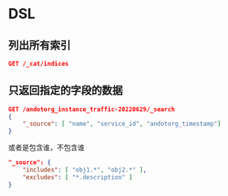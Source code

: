 # DSL

## 列出所有索引

```json
GET /_cat/indices

```

## 只返回指定的字段的数据

```json
GET /andotorg_instance_traffic-20220629/_search
{
    "_source": [ "name", "service_id", "andotorg_timestamp"]
}
```

或者是包含谁，不包含谁

```json
"_source": {
    "includes": [ "obj1.*", "obj2.*" ],
    "excludes": [ "*.description" ]
}
```

## 